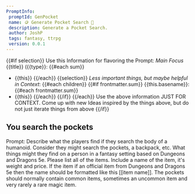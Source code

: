```yaml
---
PromptInfo:
 promptId: GenPocket
 name: 🪙 Generate Pocket Search 🦴
 description: Generate a Pocket Search. 
 author: JoshP
 tags: fantasy, ttrpg
 version: 0.0.1
---
```


{{#if selection}}
Use this Information for flavoring the Prompt:
*Main Focus*
{{title}} ({{type}}:
{{#each sum}}
- {{this}}
{{/each}}
{{selection}}
*Less important things, but maybe helpful in Context*:
{{#each children}}
{{#if frontmatter.sum}}
{{this.basename}}:
{{#each frontmatter.sum}}
- {{this}}
{{/each}}
{{/if}}
{{/each}}
Use the above information JUST FOR CONTEXT. Come up with new Ideas inspired by the things above, but do not just iterate things from above
{{/if}}
## You search the pockets
Prompt: Describe what the players find if they search the body of a humanoid. Consider they might search the pockets, a backpack, etc. What things might they find on a person in a fantasy setting based on Dungeons and Dragons 5e. Please list all of the items. Include a name of the item, it's weight and price. If the item if an official item from Dungeons and Dragons 5e then the name should be formatted like this [[item name]]. The pockets should normally contain common items, sometimes an uncommon item and very rarely a rare magic item.
